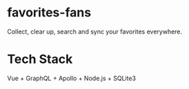 # favorites-fans
Collect, clear up, search and sync your favorites everywhere.

# Tech Stack
Vue + GraphQL + Apollo + Node.js + SQLite3

